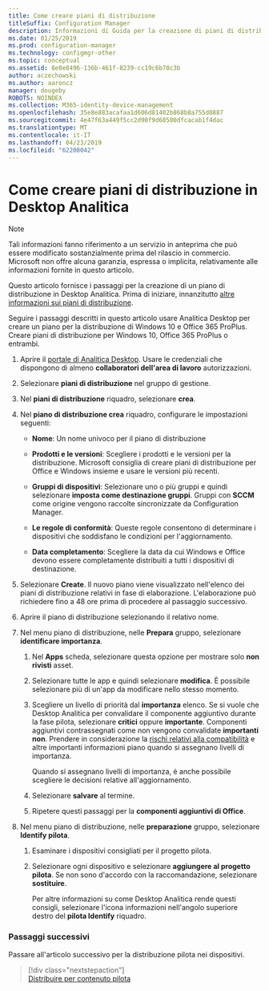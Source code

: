 ```yaml
---
title: Come creare piani di distribuzione
titleSuffix: Configuration Manager
description: Informazioni di Guida per la creazione di piani di distribuzione in Desktop Analitica.
ms.date: 01/25/2019
ms.prod: configuration-manager
ms.technology: configmgr-other
ms.topic: conceptual
ms.assetid: 8e0e8496-136b-461f-8239-cc19c6b78c3b
author: aczechowski
ms.author: aaroncz
manager: dougeby
ROBOTS: NOINDEX
ms.collection: M365-identity-device-management
ms.openlocfilehash: 35e8e883acafaa1d606d81402b868b8a755d0887
ms.sourcegitcommit: 4e47f63a449f5cc2d90f9d68500dfcacab1f4dac
ms.translationtype: MT
ms.contentlocale: it-IT
ms.lasthandoff: 04/23/2019
ms.locfileid: "62208042"
---
```

# <a name="how-to-create-deployment-plans-in-desktop-analytics"></a>Come creare piani di distribuzione in Desktop Analitica 

> [!Note]  
> Tali informazioni fanno riferimento a un servizio in anteprima che può essere modificato sostanzialmente prima del rilascio in commercio. Microsoft non offre alcuna garanzia, espressa o implicita, relativamente alle informazioni fornite in questo articolo.  

Questo articolo fornisce i passaggi per la creazione di un piano di distribuzione in Desktop Analitica. Prima di iniziare, innanzitutto [altre informazioni sui piani di distribuzione](/sccm/desktop-analytics/about-deployment-plans).

Seguire i passaggi descritti in questo articolo usare Analitica Desktop per creare un piano per la distribuzione di Windows 10 e Office 365 ProPlus. Creare piani di distribuzione per Windows 10, Office 365 ProPlus o entrambi.

1. Aprire il [portale di Analitica Desktop](https://aka.ms/m365aprod). Usare le credenziali che dispongono di almeno **collaboratori dell'area di lavoro** autorizzazioni.  

2. Selezionare **piani di distribuzione** nel gruppo di gestione.  

3. Nel **piani di distribuzione** riquadro, selezionare **crea**.  

4. Nel **piano di distribuzione crea** riquadro, configurare le impostazioni seguenti:  

    - **Nome**: Un nome univoco per il piano di distribuzione  

    - **Prodotti e le versioni**: Scegliere i prodotti e le versioni per la distribuzione. Microsoft consiglia di creare piani di distribuzione per Office e Windows insieme e usare le versioni più recenti.  

    - **Gruppi di dispositivi**: Selezionare uno o più gruppi e quindi selezionare **imposta come destinazione gruppi**. Gruppi con **SCCM** come origine vengono raccolte sincronizzate da Configuration Manager.  

    - **Le regole di conformità**: Queste regole consentono di determinare i dispositivi che soddisfano le condizioni per l'aggiornamento. 

    - **Data completamento**: Scegliere la data da cui Windows e Office devono essere completamente distribuiti a tutti i dispositivi di destinazione.  

5. Selezionare **Create**. Il nuovo piano viene visualizzato nell'elenco dei piani di distribuzione relativi in fase di elaborazione. L'elaborazione può richiedere fino a 48 ore prima di procedere al passaggio successivo.   

6. Aprire il piano di distribuzione selezionando il relativo nome.  

7. Nel menu piano di distribuzione, nelle **Prepara** gruppo, selezionare **identificare importanza**.  

    1. Nel **Apps** scheda, selezionare questa opzione per mostrare solo **non rivisti** asset.  

    2. Selezionare tutte le app e quindi selezionare **modifica**. È possibile selezionare più di un'app da modificare nello stesso momento.   

    3. Scegliere un livello di priorità dal **importanza** elenco. Se si vuole che Desktop Analitica per convalidare il componente aggiuntivo durante la fase pilota, selezionare **critici** oppure **importante**. Componenti aggiuntivi contrassegnati come non vengono convalidate **importanti non**. Prendere in considerazione la [rischi relativi alla compatibilità](/sccm/desktop-analytics/compat-risk) e altre importanti informazioni piano quando si assegnano livelli di importanza.  

        Quando si assegnano livelli di importanza, è anche possibile scegliere le decisioni relative all'aggiornamento.  

    4. Selezionare **salvare** al termine.  

    5. Ripetere questi passaggi per la **componenti aggiuntivi di Office**.  

8. Nel menu piano di distribuzione, nelle **preparazione** gruppo, selezionare **Identify pilota**.  

    1. Esaminare i dispositivi consigliati per il progetto pilota.  

    2. Selezionare ogni dispositivo e selezionare **aggiungere al progetto pilota**. Se non sono d'accordo con la raccomandazione, selezionare **sostituire**.  

        Per altre informazioni su come Desktop Analitica rende questi consigli, selezionare l'icona informazioni nell'angolo superiore destro del **pilota Identify** riquadro.



### <a name="next-steps"></a>Passaggi successivi

Passare all'articolo successivo per la distribuzione pilota nei dispositivi.
> [!div class="nextstepaction"]  
> [Distribuire per contenuto pilota](/sccm/desktop-analytics/deploy-pilot)  
